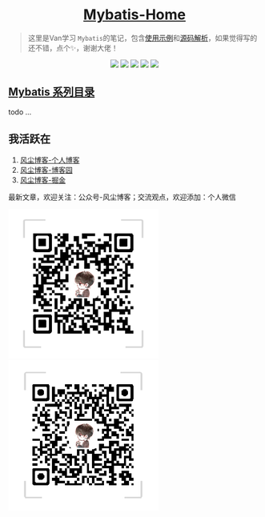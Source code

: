 <h1 align="center"><a href="" target="_blank">Mybatis-Home</a></h1>

> 这里是Van学习 `Mybatis`的笔记，包含[使用示例](/mybatis-case)和[源码解析]()，如果觉得写的还不错，点个✨，谢谢大佬！

<p align="center">
<img src="https://img.shields.io/badge/language-java-gree.svg" />
	<img src = "https://img.shields.io/badge/JDK-1.8-yellow.svg?style=flat-square"/>
	<img src="https://img.shields.io/badge/version-1.0.0-blue.svg?cacheSeconds=2592000" />
	<img src="https://img.shields.io/badge/spring%20boot-2.1.4.RELEASE-brightgreen" style="max-width:100%;">
	<img src="https://img.shields.io/badge/license-Apache%202-4EB1BA.svg?style=flat-square" style="max-width:100%;">
</p>


## [Mybatis 系列目录](https://www.dusty.vip/)

todo ...

## 我活跃在

1. [风尘博客-个人博客](https://www.dusty.vip/)
1. [风尘博客-博客园](https://www.cnblogs.com/vandusty)
1. [风尘博客-掘金](https://juejin.im/user/5d5ea68e6fb9a06afa328f56/posts)

最新文章，欢迎关注：公众号-风尘博客；交流观点，欢迎添加：个人微信

![](imgs/dusty_blog.png)
![](imgs/Van_Fan.png)